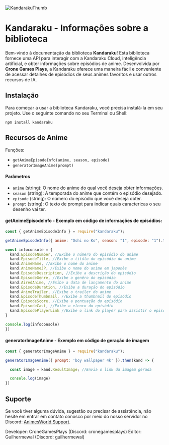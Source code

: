 ![KandarakuThumb](https://cdn.discordapp.com/attachments/921914162475593809/1144472062820352000/kandaraku-api.jpg)
# Kandaraku - Informações sobre a biblioteca

Bem-vindo à documentação da biblioteca **Kandaraku**! Esta biblioteca fornece uma API para interagir com a Kandaraku Cloud, inteligência artificial, e obter informações sobre episódios de anime. Desenvolvida por **Crone Games Plays**, a Kandaraku oferece uma maneira fácil e conveniente de acessar detalhes de episódios de seus animes favoritos e usar outros recursos de IA.

## Instalação

Para começar a usar a biblioteca Kandaraku, você precisa instalá-la em seu projeto. Use o seguinte comando no seu Terminal ou Shell:

```shell
npm install kandaraku
```

## Recursos de Anime

Funções:
- `getAnimeEpisodeInfo(anime, season, episode)`
- `generatorImageAnime(prompt)`

#### Parâmetros

- `anime` (string): O nome do anime do qual você deseja obter informações.
- `season` (string): A temporada do anime que contém o episódio desejado.
- `episode` (string): O número do episódio que você deseja obter.
- `prompt` (string): O texto de prompt para indicar quais caractericas o seu desenho vai ter.

#### getAnimeEpisodeInfo - Exemplo em código de informações de episódios:

```js
const { getAnimeEpisodeInfo } = require("kandaraku");

getAnimeEpisodeInfo({ anime: "Oshi no Ko", season: "1", episode: "1").then(kand => {

const infoconsole = {
  kand.EpisodeNumber, //Exibe o número do episódio do anime
  kand.EpisodeTitle, //Exibe o titúlo do episódio do anime
  kand.AnimeName, //Exibe o nome do anime
  kand.AnimeNameJP, //Exibe o nome do anime em japonês
  kand.EpisodeDescription, //Exibe a descrição do episódio
  kand.EpisodeGenre, //Exibe o genêro do episódio
  kand.AiredAnime, //Exibe a data de lançamento do anime
  kand.EpisodeDuration, //Exibe a duração do episódio
  kand.AnimeTrailer, //Exibe o trailer do anime
  kand.EpisodeThumbnail, //Exibe a thumbnail do episódio
  kand.EpisodeScore, //Exibe a pontuação do episódio
  kand.EpisodeCast, //Exibe o elenco do episódio
  kand.EpisodePlayerLink //Exibe o link do player para assistir o episódio online gratis em legendado ou dublado
}

console.log(infoconsole)
})
```

#### generatorImageAnime - Exemplo em código de geração de imagem

```js
const { generatorImageAnime } = require("kandaraku");

generatorImageAnime({ prompt: 'boy wallpaper 4k' }).then(kand => {

  const image = kand.ResultImage; //Envia o link da imagem gerada

  console.log(image)
})
```

## Suporte

Se você tiver alguma dúvida, sugestão ou precisar de assistência, não hesite em entrar em contato conosco por meio do nosso servidor no Discord: [AnimesWorld Support](https://dsc.gg/animesworld).

Developer: CroneGamesPlays (Discord: cronegamesplays)
Editor: Guilhermewal (Discord: guilhermewal)
